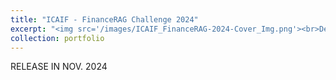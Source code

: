 ```yaml
---
title: "ICAIF - FinanceRAG Challenge 2024"
excerpt: "<img src='/images/ICAIF_FinanceRAG-2024-Cover_Img.png'><br>Developing Retrieval-Augmented Generation (RAG) systems to accurately retrieve and analyze textual and tabular data from financial documents, aiming to improve decision-making tools in the finance industry.<br/>"
collection: portfolio
---
```


RELEASE IN NOV. 2024

